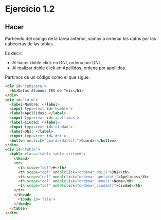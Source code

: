 # Ejercicio 1.2

## Hacer

Partiendo del código de la tarea anterior, vamos a ordenar los datos por las cabeceras de las tablas.

Es decir:

- Al hacer doble click en DNI, ordena por DNI.
- Al realizar doble click en Apellidos, ordena por apellidos.

Partimos de un código como el que sigue:

```html
<div id='cabecera'>
  <h1>Datos Alumnos IES de Teis</h1>
</div>
<div id='form'>
  <label>Nombre: </label>
  <input type=text id='nombre'>
  <label>Apellidos: </label>
  <input type=text id='apellidos'>
  <label>Ciudad: </label>
  <input type=text id='ciudad'>
  <label>DNI: </label>
  <input type=text id='dni'>
  <button onclick="guardardatos()">Guardar</button>
</div>
<div id='tabla'>
  <table class="table table-striped">
    <thead>
    <tr>
      <th scope="col">#</th>
      <th scope="col" ondblclick="ordenar_dni()">DNI</th>
      <th scope="col" ondblclick="ordenar_apelido()">Apelidos</th>
      <th scope="col" ondblclick="ordenar_nome()">Nome</th>
      <th scope="col" ondblclick="ordenar_ciudad()">Ciudad</th>
    </tr>
    </thead>
      <tbody id='fila'>
    </tbody>
  </table>
</div>
```
